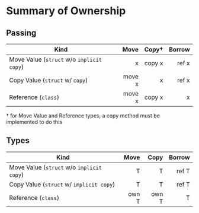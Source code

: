 # Summary of Ownership

## Passing

Kind                       | Move   | Copy†  | Borrow
-------------------------- | -----: | -----: | -----:
Move Value (`struct` w/o `implicit copy`)      |      x | copy x |  ref x
Copy Value (`struct` w/ `copy`) | move x |      x |  ref x
Reference (`class`)        | move x | copy x |      x

† for Move Value and Reference types, a copy method must be implemented to do this

## Types

Kind                       | Move  | Copy  | Borrow
-------------------------- | ----: | ----: | -----:
Move Value (`struct` w/o `implicit copy`)      |     T |     T |  ref T
Copy Value (`struct` w/ `implicit copy`) |     T |     T |  ref T
Reference (`class`)        | own T | own T |      T
